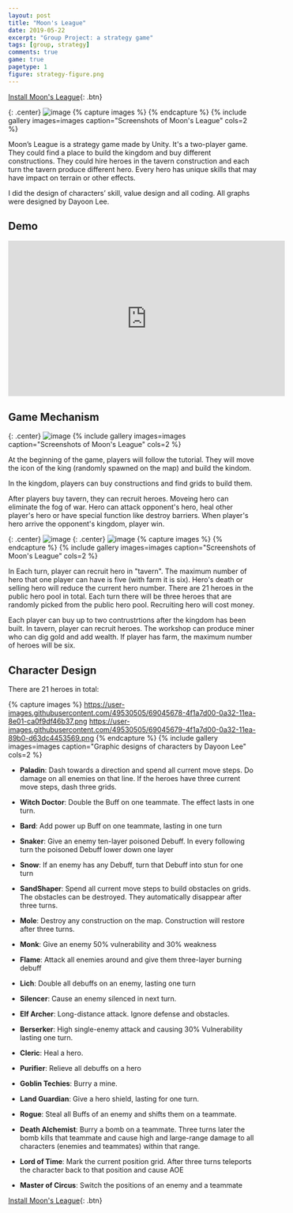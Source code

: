 ```yaml
---
layout: post
title: "Moon's League"
date: 2019-05-22
excerpt: "Group Project: a strategy game"
tags: [group, strategy]
comments: true
game: true
pagetype: 1
figure: strategy-figure.png
---
```


[Install Moon's League](https://muruc.itch.io/moons-league){: .btn}


{: .center}
![image](https://user-images.githubusercontent.com/49530505/69022293-d72e6180-09f5-11ea-92c0-be14255ae1d5.png "map")
{% capture images %}
{% endcapture %}
{% include gallery images=images caption="Screenshots of Moon's League" cols=2 %}
	

	
Moon’s League is a strategy game made by Unity. It's
a two-player game. They could find a place to build the
kingdom and buy different constructions. They could hire
heroes in the tavern construction and each turn the tavern
produce different hero. Every hero has unique skills that
may have impact on terrain or other effects. 

I did the
design of characters’ skill, value design and all coding. All graphs were designed by Dayoon Lee.

## Demo

<iframe width="560" height="315" src="https://www.youtube.com/embed/PiBjiLdneK0" frameborder="0" allow="accelerometer; autoplay; encrypted-media; gyroscope; picture-in-picture" allowfullscreen></iframe>

## Game Mechanism

{: .center}
![image](https://user-images.githubusercontent.com/49530505/69022302-df869c80-09f5-11ea-9245-bb8d8b3b6a39.png "screenshots")
{% include gallery images=images caption="Screenshots of Moon's League" cols=2 %}

At the beginning of the game, players will follow the tutorial. They will
move the icon of the king (randomly spawned on the map) and build the
kindom.

In the kingdom, players can buy constructions and find grids to build
them.

After players buy tavern, they can recruit heroes. Moveing hero can
eliminate the fog of war. Hero can attack opponent's hero, heal other
player's hero or have special function like destroy barriers.
When player's hero arrive the opponent's kingdom, player win.

{: .center}
![image](https://user-images.githubusercontent.com/49530505/69022303-df869c80-09f5-11ea-91eb-0b2aa618b833.png "screenshots")
{: .center}
![image](https://user-images.githubusercontent.com/49530505/69022301-deee0600-09f5-11ea-9757-059f51870760.png "screenshots")
{% capture images %}
{% endcapture %}
{% include gallery images=images caption="Screenshots of Moon's League" cols=2 %}

In Each turn, player can recruit hero in "tavern". The maximum
number of hero that one player can have is five (with farm it is six).
Hero's death or selling hero will reduce the current hero number.
There are 21 heroes in the public hero pool in total. Each turn
there will be three heroes that are randomly picked from the public
hero pool. Recruiting hero will cost money.

Each player can buy up to two contrustrtions after the kingdom
has been built.
In tavern, player can recruit heroes. The workshop can produce
miner who can dig gold and add wealth. If player has farm, the
maximum number of heroes will be six.

## Character Design

There are 21 heroes in total:

{% capture images %}
	https://user-images.githubusercontent.com/49530505/69045678-4f1a7d00-0a32-11ea-8e01-ca0f9df46b37.png
	https://user-images.githubusercontent.com/49530505/69045679-4f1a7d00-0a32-11ea-89b0-d63dc4453569.png
{% endcapture %}
{% include gallery images=images caption="Graphic designs of characters by Dayoon Lee" cols=2 %}

* <b>Paladin</b>: Dash towards a direction and spend all current move steps. Do damage on all enemies on that line. If the heroes have three current move steps, dash three grids.

* <b>Witch Doctor</b>: Double the Buff on one teammate. The effect lasts in one turn.

* <b>Bard</b>: Add power up Buff on one teammate, lasting in one turn

* <b>Snaker</b>: Give an enemy ten-layer poisoned Debuff. In every following turn the poisoned Debuff lower down one layer

* <b>Snow</b>:  If an enemy has any Debuff, turn that Debuff into stun for one turn

* <b>SandShaper</b>: Spend all current move steps to build obstacles on grids. The obstacles can be destroyed. They automatically disappear after three turns.

* <b>Mole</b>: Destroy any construction on the map. Construction will restore after three turns.

* <b>Monk</b>: Give an enemy 50% vulnerability and 30% weakness

* <b>Flame</b>: Attack all enemies around and give them three-layer burning debuff

* <b>Lich</b>: Double all debuffs on an enemy, lasting one turn

* <b>Silencer</b>: Cause an enemy silenced in next turn.

* <b>Elf Archer</b>: Long-distance attack. Ignore defense and obstacles.

* <b>Berserker</b>: High single-enemy attack and causing 30% Vulnerability lasting one turn.

* <b>Cleric</b>: Heal a hero.

* <b>Purifier</b>: Relieve all debuffs on a hero

* <b>Goblin Techies</b>: Burry a mine.

* <b>Land Guardian</b>: Give a hero shield, lasting for one turn.

* <b>Rogue</b>: Steal all Buffs of an enemy and shifts them on a teammate.

* <b>Death Alchemist</b>: Burry a bomb on a teammate. Three turns later the bomb kills that teammate and cause high and large-range damage to all characters (enemies and teammates) within that range.

* <b>Lord of Time</b>: Mark the current position grid. After three turns teleports the character back to that position and cause AOE 

* <b>Master of Circus</b>: Switch the positions of an enemy and a teammate

[Install Moon's League](https://muruc.itch.io/moons-league){: .btn}